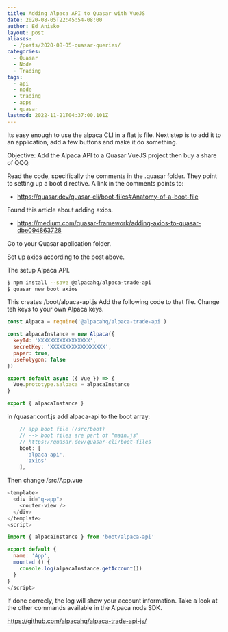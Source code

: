 ```yaml
---
title: Adding Alpaca API to Quasar with VueJS
date: 2020-08-05T22:45:54-08:00
author: Ed Anisko
layout: post
aliases:
  - /posts/2020-08-05-quasar-queries/
categories:
  - Quasar
  - Node
  - Trading
tags:
  - api
  - node
  - trading
  - apps
  - quasar
lastmod: 2022-11-21T04:37:00.101Z
---
```

Its easy enough to use the alpaca CLI in a flat js file.  Next step is to add it to an application, add a few buttons and make it do something. 


Objective: Add the Alpaca API to a Quasar VueJS project then buy a share of QQQ. 


<!--more-->


Read the code, specifically the comments in the .quasar folder.  They point to setting up a boot directive.   A link in the comments points to:
- https://quasar.dev/quasar-cli/boot-files#Anatomy-of-a-boot-file

Found this article about adding axios.
- https://medium.com/quasar-framework/adding-axios-to-quasar-dbe094863728


Go to your Quasar application folder.

Set up axios according to the post above.

The setup Alpaca API.

```sh
$ npm install --save @alpacahq/alpaca-trade-api    
$ quasar new boot axios

```

This creates /boot/alpaca-api.js
Add the following code to that file.  Change teh keys to your own Alpaca keys.

```js
const Alpaca = require('@alpacahq/alpaca-trade-api')

const alpacaInstance = new Alpaca({
  keyId: 'XXXXXXXXXXXXXXXXX',
  secretKey: 'XXXXXXXXXXXXXXXXXX',
  paper: true,
  usePolygon: false
})

export default async ({ Vue }) => {
  Vue.prototype.$alpaca = alpacaInstance
}

export { alpacaInstance }

```

in /quasar.conf.js add alpaca-api to the boot array:
```js
    // app boot file (/src/boot)
    // --> boot files are part of "main.js"
    // https://quasar.dev/quasar-cli/boot-files
    boot: [
      'alpaca-api',
      'axios'
    ],

```


Then change /src/App.vue
```js
<template>
  <div id="q-app">
    <router-view />
  </div>
</template>
<script>

import { alpacaInstance } from 'boot/alpaca-api'

export default {
  name: 'App',
  mounted () {
    console.log(alpacaInstance.getAccount())
  }
}
</script>
```

If done correcly, the log will show your account information.  Take a look at the other commands available in the Alpaca nods SDK.

https://github.com/alpacahq/alpaca-trade-api-js/

